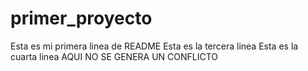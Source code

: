 # primer_proyecto
Esta es mi primera linea de README
Esta es la tercera linea
Esta es la cuarta linea
AQUI NO SE GENERA UN CONFLICTO
